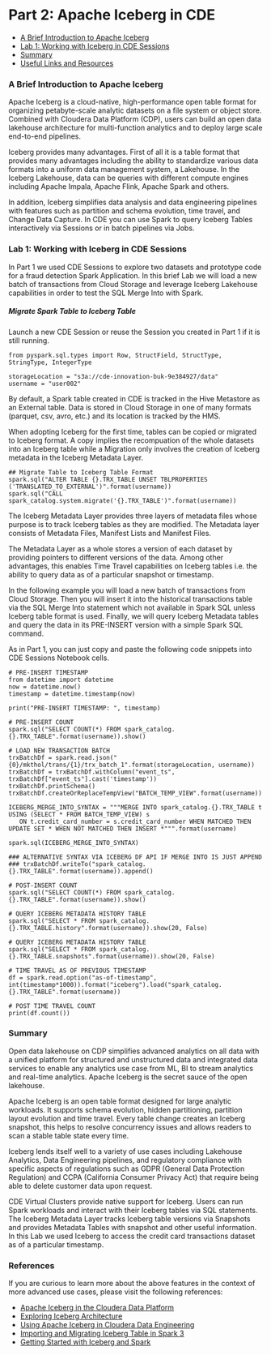 # Part 2: Apache Iceberg in CDE

* [A Brief Introduction to Apache Iceberg](https://github.com/pdefusco/CDE119_ACE_WORKSHOP/blob/main/step_by_step_guides/english/part01_cde_architecture.md#introduction-to-the-cde-service)
* [Lab 1: Working with Iceberg in CDE Sessions](https://github.com/pdefusco/CDE119_ACE_WORKSHOP/blob/main/step_by_step_guides/english/part01_cde_architecture.md#cdp-environment)
* [Summary]()
* [Useful Links and Resources]()

### A Brief Introduction to Apache Iceberg

Apache Iceberg is a cloud-native, high-performance open table format for organizing petabyte-scale analytic datasets on a file system or object store. Combined with Cloudera Data Platform (CDP), users can build an open data lakehouse architecture for multi-function analytics and to deploy large scale end-to-end pipelines.

Iceberg provides many advantages. First of all it is a table format that provides many advantages including the ability to standardize various data formats into a uniform data management system, a Lakehouse. In the Iceberg Lakehouse, data can be queries with different compute engines including Apache Impala, Apache Flink, Apache Spark and others.

In addition, Iceberg simplifies data analysis and data engineering pipelines with features such as partition and schema evolution, time travel, and Change Data Capture. In CDE you can use Spark to query Iceberg Tables interactively via Sessions or in batch pipelines via Jobs.

### Lab 1: Working with Iceberg in CDE Sessions

In Part 1 we used CDE Sessions to explore two datasets and prototype code for a fraud detection Spark Application. In this brief Lab we will load a new batch of transactions from Cloud Storage and leverage Iceberg Lakehouse capabilities in order to test the SQL Merge Into with Spark.

##### Migrate Spark Table to Iceberg Table

Launch a new CDE Session or reuse the Session you created in Part 1 if it is still running.

```
from pyspark.sql.types import Row, StructField, StructType, StringType, IntegerType

storageLocation = "s3a://cde-innovation-buk-9e384927/data"
username = "user002"
```

By default, a Spark table created in CDE is tracked in the Hive Metastore as an External table. Data is stored in Cloud Storage in one of many formats (parquet, csv, avro, etc.) and its location is tracked by the HMS.

When adopting Iceberg for the first time, tables can be copied or migrated to Iceberg format. A copy implies the recompuation of the whole datasets into an Iceberg table while a Migration only involves the creation of Iceberg metadata in the Iceberg Metadata Layer.   

```
## Migrate Table to Iceberg Table Format
spark.sql("ALTER TABLE {}.TRX_TABLE UNSET TBLPROPERTIES ('TRANSLATED_TO_EXTERNAL')".format(username))
spark.sql("CALL spark_catalog.system.migrate('{}.TRX_TABLE')".format(username))
```

The Iceberg Metadata Layer provides three layers of metadata files whose purpose is to track Iceberg tables as they are modified. The Metadata layer consists of Metadata Files, Manifest Lists and Manifest Files.

The Metadata Layer as a whole stores a version of each dataset by providing pointers to different versions of the data. Among other advantages, this enables Time Travel capabilities on Iceberg tables i.e. the ability to query data as of a particular snapshot or timestamp.

In the following example you will load a new batch of transactions from Cloud Storage. Then you will insert it into the historical transactions table via the SQL Merge Into statement which not available in Spark SQL unless Iceberg table format is used. Finally, we will query Iceberg Metadata tables and query the data in its PRE-INSERT version with a simple Spark SQL command.

As in Part 1, you can just copy and paste the following code snippets into CDE Sessions Notebook cells.

```
# PRE-INSERT TIMESTAMP
from datetime import datetime
now = datetime.now()
timestamp = datetime.timestamp(now)

print("PRE-INSERT TIMESTAMP: ", timestamp)
```

```
# PRE-INSERT COUNT
spark.sql("SELECT COUNT(*) FROM spark_catalog.{}.TRX_TABLE".format(username)).show()
```
```
# LOAD NEW TRANSACTION BATCH
trxBatchDf = spark.read.json("{0}/mkthol/trans/{1}/trx_batch_1".format(storageLocation, username))
trxBatchDf = trxBatchDf.withColumn("event_ts", trxBatchDf["event_ts"].cast('timestamp'))
trxBatchDf.printSchema()
trxBatchDf.createOrReplaceTempView("BATCH_TEMP_VIEW".format(username))
```

```
ICEBERG_MERGE_INTO_SYNTAX = """MERGE INTO spark_catalog.{}.TRX_TABLE t USING (SELECT * FROM BATCH_TEMP_VIEW) s
   ON t.credit_card_number = s.credit_card_number WHEN MATCHED THEN UPDATE SET * WHEN NOT MATCHED THEN INSERT *""".format(username)

spark.sql(ICEBERG_MERGE_INTO_SYNTAX)
```

```
### ALTERNATIVE SYNTAX VIA ICEBERG DF API IF MERGE INTO IS JUST APPEND
### trxBatchDf.writeTo("spark_catalog.{}.TRX_TABLE".format(username)).append()
```

```
# POST-INSERT COUNT
spark.sql("SELECT COUNT(*) FROM spark_catalog.{}.TRX_TABLE".format(username)).show()
```

```
# QUERY ICEBERG METADATA HISTORY TABLE
spark.sql("SELECT * FROM spark_catalog.{}.TRX_TABLE.history".format(username)).show(20, False)
```

```
# QUERY ICEBERG METADATA HISTORY TABLE
spark.sql("SELECT * FROM spark_catalog.{}.TRX_TABLE.snapshots".format(username)).show(20, False)
```

```
# TIME TRAVEL AS OF PREVIOUS TIMESTAMP
df = spark.read.option("as-of-timestamp", int(timestamp*1000)).format("iceberg").load("spark_catalog.{}.TRX_TABLE".format(username))

# POST TIME TRAVEL COUNT
print(df.count())
```

### Summary

Open data lakehouse on CDP simplifies advanced analytics on all data with a unified platform for structured and unstructured data and integrated data services to enable any analytics use case from ML, BI to stream analytics and real-time analytics. Apache Iceberg is the secret sauce of the open lakehouse.

Apache Iceberg is an open table format designed for large analytic workloads. It supports schema evolution, hidden partitioning, partition layout evolution and time travel. Every table change creates an Iceberg snapshot, this helps to resolve concurrency issues and allows readers to scan a stable table state every time.

Iceberg lends itself well to a variety of use cases including Lakehouse Analytics, Data Engineering pipelines, and regulatory compliance with specific aspects of regulations such as GDPR (General Data Protection Regulation) and CCPA (California Consumer Privacy Act) that require being able to delete customer data upon request.

CDE Virtual Clusters provide native support for Iceberg. Users can run Spark workloads and interact with their Iceberg tables via SQL statements. The Iceberg Metadata Layer tracks Iceberg table versions via Snapshots and provides Metadata Tables with snapshot and other useful information. In this Lab we used Iceberg to access the credit card transactions dataset as of a particular timestamp.

### References

If you are curious to learn more about the above features in the context of more advanced use cases, please visit the following references:

* [Apache Iceberg in the Cloudera Data Platform](https://docs.cloudera.com/cdp-public-cloud/cloud/cdp-iceberg/topics/iceberg-in-cdp.html)
* [Exploring Iceberg Architecture](https://github.com/pdefusco/Exploring_Iceberg_Architecture)
* [Using Apache Iceberg in Cloudera Data Engineering](https://docs.cloudera.com/data-engineering/cloud/manage-jobs/topics/cde-using-iceberg.html)
* [Importing and Migrating Iceberg Table in Spark 3](https://docs.cloudera.com/data-engineering/cloud/manage-jobs/topics/cde-iceberg-import-migrate-table.html)
* [Getting Started with Iceberg and Spark](https://iceberg.apache.org/docs/latest/spark-getting-started/)
